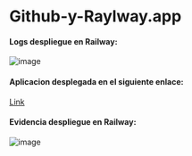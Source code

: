 # Github-y-Raylway.app

#### Logs despliegue en Railway:

![image](https://user-images.githubusercontent.com/25957863/222524709-811f71b9-0453-4e7a-82bd-b6e89c14a4a2.png)

#### Aplicacion desplegada en el siguiente enlace:

[Link](https://github-y-raylwayapp-production.up.railway.app/)

#### Evidencia despliegue en Railway:

![image](https://user-images.githubusercontent.com/25957863/222524371-87f43f67-b1f2-4ce6-b45a-f154302c9df5.png)
